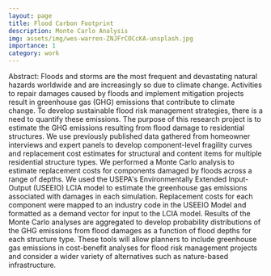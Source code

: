 ```yaml
---
layout: page
title: Flood Carbon Footprint
description: Monte Carlo Analysis
img: assets/img/wes-warren-ZNJFrCOCcKA-unsplash.jpg
importance: 1
category: work
---
```



Abstract: Floods and storms are the most frequent and devastating natural hazards worldwide and are increasingly so due to climate change. Activities to repair damages caused by floods and implement mitigation projects result in greenhouse gas (GHG) emissions that contribute to climate change. To develop sustainable flood risk management strategies, there is a need to quantify these emissions. The purpose of this research project is to estimate the GHG emissions resulting from flood damage to residential structures. We use previously published data gathered from homeowner interviews and expert panels to develop component-level fragility curves and replacement cost estimates for structural and content items for multiple residential structure types. We performed a Monte Carlo analysis to estimate replacement costs for components damaged by floods across a range of depths. We used the USEPA's Environmentally Extended Input-Output (USEEIO) LCIA model to estimate the greenhouse gas emissions associated with damages in each simulation. Replacement costs for each component were mapped to an industry code in the USEEIO Model and formatted as a demand vector for input to the LCIA model. Results of the Monte Carlo analyses are aggregated to develop probability distributions of the GHG emissions from flood damages as a function of flood depths for each structure type. These tools will allow planners to include greenhouse gas emissions in cost-benefit analyses for flood risk management projects and consider a wider variety of alternatives such as nature-based infrastructure.